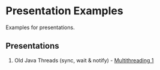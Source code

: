 Presentation Examples
=====================

Examples for presentations.

Presentations
-------------

1. Old Java Threads (sync, wait & notify) -  [Multithreading 1](multithreading1)
